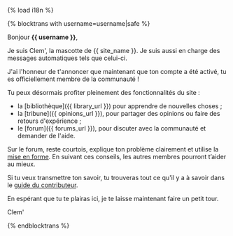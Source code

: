 {% load i18n %}

{% blocktrans with username=username|safe %}

Bonjour **{{ username }}**,

Je suis Clem', la mascotte de {{ site_name }}. Je suis aussi en charge des messages automatiques tels que celui-ci.

J'ai l'honneur de t'annoncer que maintenant que ton compte a été activé, tu es officiellement membre de la communauté !

Tu peux désormais profiter pleinement des fonctionnalités du site :

- la [bibliothèque]({{ library_url }}) pour apprendre de nouvelles choses ;
- la [tribune]({{ opinions_url }}), pour partager des opinions ou faire des retours d'expérience ;
- le [forum]({{ forums_url }}), pour discuter avec la communauté et demander de l'aide.

Sur le forum, reste courtois, explique ton problème clairement et utilise la [mise en forme](https://zestedesavoir.com/tutoriels/249/rediger-sur-zds/). En suivant ces conseils, les autres membres pourront t’aider au mieux.

Si tu veux transmettre ton savoir, tu trouveras tout ce qu'il y a à savoir dans le [guide du contributeur](https://zestedesavoir.com/tutoriels/705/le-guide-du-contributeur/).

En espérant que tu te plairas ici, je te laisse maintenant faire un petit tour.

Clem'

{% endblocktrans %}
